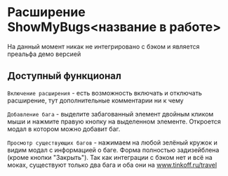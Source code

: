 # Расширение ShowMyBugs<название в работе>

На данный момент никак не интегрировано с бэком и является преальфа демо версией

## Доступный функционал

`Включение расширения` - есть возможность включать и отключать расширение, тут
дополнительные комментарии ни к чему

`Добавление бага` - выделите забагованный элемент двойным кликом мыши и нажмите
правую кнопку на выделенном элементе. Откроется модал в котором можно добавит баг.

`Просмотр существующих багов` - нажимаем на любой зелёный кружок и видим модал с
информацией о баге. Форма полностью задизейблена (кроме кнопки "Закрыть"). Так как
интеграции с бэком нет и всё на моках, существуют только два бага и оба они на
www.tinkoff.ru/travel